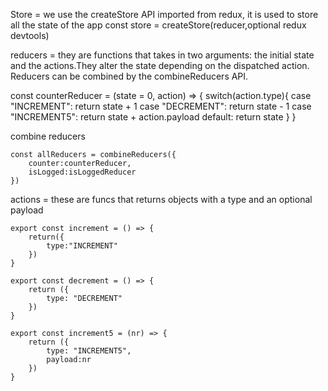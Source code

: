 Store = we use the createStore API imported from redux, it is used to store all the state of the app
    const store = createStore(reducer,optional redux devtools)


reducers = they are functions that takes in two arguments: the initial state and the actions.They alter the state depending on the dispatched action. Reducers can be combined by the combineReducers API.

const counterReducer = (state = 0, action) => {
    switch(action.type){
        case "INCREMENT":
            return state + 1
        case "DECREMENT":
            return state - 1
        case "INCREMENT5":
            return state + action.payload
        default:
            return state
    }
}

combine reducers

    const allReducers = combineReducers({
        counter:counterReducer,
        isLogged:isLoggedReducer
    })


actions = these are funcs that returns objects with a type and an optional payload

    export const increment = () => {
        return({
            type:"INCREMENT"
        })
    }

    export const decrement = () => {
        return ({
            type: "DECREMENT"
        })
    }

    export const increment5 = (nr) => {
        return ({
            type: "INCREMENT5",
            payload:nr
        })
    }